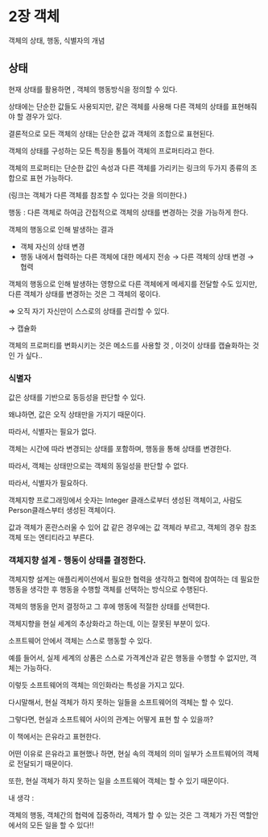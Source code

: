 # 2장  객체

객체의 상태, 행동, 식별자의 개념

## 상태

현재 상태를 활용하면 , 객체의 행동방식을 정의할 수 있다.

상태에는 단순한 값들도 사용되지만, 같은 객체를 사용해 다른 객체의 상태를 표현해줘야 할 경우가 있다.

결론적으로 모든 객체의 상태는 단순한 값과 객체의 조합으로 표현된다.

객체의 상태를 구성하는 모든 특징을 통틀어 객체의 프로퍼티라고 한다.

객체의 프로퍼티는 단순한 값인 속성과 다른 객체를 가리키는 링크의 두가지 종류의 조합으로 표현 가능하다.

(링크는 객체가 다른 객체를 참조할 수 있다는 것을 의미한다.)

행동 : 다른 객체로 하여금 간접적으로 객체의 상태를 변경하는 것을 가능하게 한다.

객체의 행동으로 인해 발생하는 결과

- 객체 자신의 상태 변경
- 행동 내에서 협력하는 다른 객체에 대한 메세지 전송 → 다른 객체의 상태 변경 → 협력

객체의 행동으로 인해 발생하는 영향으로 다른 객체에게 메세지를 전달할 수도 있지만, 다른 객체가 상태를 변경하는 것은 그 객체의 몫이다.

⇒ 오직 자기 자신만이 스스로의 상태를 관리할 수 있다.

→ 캡슐화

객체의 프로퍼티를 변화시키는 것은 메소드를 사용할 것 , 이것이 상태를 캡슐화하는 것인 가 싶다..

### 식별자

값은 상태를 기반으로 동등성을 판단할 수 있다.

 왜냐하면, 값은 오직 상태만을 가지기 때문이다. 

따라서, 식별자는 필요가 없다.

객체는 시간에 따라 변경되는 상태를 포함하며, 행동을 통해 상태를 변경한다.

따라서, 객체는 상태만으로는 객체의 동일성을 판단할 수 없다.

따라서, 식별자가 필요하다.

객체지향 프로그래밍에서 숫자는 Integer 클래스로부터 생성된 객체이고, 사람도 Person클래스부터 생성된 객체이다.

값과 객체가 혼란스러울 수 있어 값 같은 경우에는 값 객체라 부르고, 객체의 경우 참조 객체 또는 엔티티라고 부른다.

### 객체지향 설계 - 행동이 상태를 결정한다.

객체지향 설계는 애플리케이션에서 필요한 협력을 생각하고 협력에 참여하는 데 필요한 행동을 생각한 후 행동을 수행할 객체를 선택하는 방식으로 수행된다.

객체의 행동을 먼저 결정하고 그 후에 행동에 적절한 상태를 선택한다.

객체지향을 현실 세계의 추상화라고 하는데, 이는 잘못된 부분이 있다.

소프트웨어 안에서 객체는 스스로 행동할 수 있다.

예를 들어서, 실제 세계의 상품은 스스로 가격계산과 같은 행동을 수행할 수 없지만, 객체는 가능하다.

이렇듯 소프트웨어의 객체는 의인화라는 특성을 가지고 있다.

다시말해서, 현실 객체가 하지 못하는 일들을 소프트웨어의 객체는 할 수 있다.

그렇다면, 현실과 소프트웨어 사이의 관계는 어떻게 표현 할 수 있을까?

이 책에서는 은유라고 표현한다.

어떤 이유로 은유라고 표현했나 하면, 현실 속의 객체의 의미 일부가 소프트웨어의 객체로 전달되기 때문이다.

또한, 현실 객체가 하지 못하는 일을 소프트웨어 객체는 할 수 있기 때문이다.

내 생각 : 

객체의 행동, 객체간의 협력에 집중하라, 객체가 할 수 있는 것은 그 객체가 가진 역할안에서의 모든 일을 할 수 있다!!